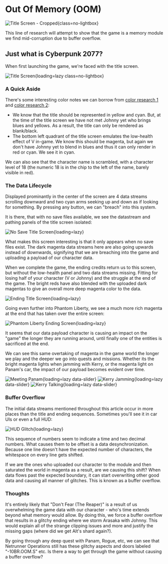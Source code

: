 # Out Of Memory (OOM)

![Title Screen - Cropped](assets/oom-header.png){class=no-lightbox}

This line of research will attempt to show that the game is a memory module we
find mid-corruption due to buffer overflow.

## Just what is Cyberpunk 2077?

When first launching the game, we're faced with the title screen.

![Title Screen](assets/oom-title.png){loading=lazy class=no-lightbox}

### A Quick Aside

There's some interesting color notes we can borrow from [color research 1](./theory-color-1.md) and [color research 2](./theory-color-2.md):

- We know that the title should be represented in yellow and cyan. But, at the
  time of the title screen we have not met Johnny yet who brings blues and yellows.
  As a result, the title can only be rendered as blank/black.
- The bottom left quadrant of the title screen emulates the low-health effect of
  V in-game. We know this should be magenta, but again we don't have Johnny yet
  to blend in blues and thus it can only render in red or cyan. We see it in cyan.

We can also see that the character name is scrambled, with a character level of
18 (the numeric 18 is in the chip to the left of the name, barely visible in red).

### The Data Lifecycle

Displayed prominantly in the center of the screen are 4 data streams scrolling
downward and two cyan arms seeking up and down as if looking for something. By
pressing any button, we can "breach" into this system.

It is there, that with no save files available, we see the datastream and pathing
panels of the title screen isolated:

![No Save Title Screen](assets/oom-payload-upload.png){loading=lazy}

What makes this screen interesting is that it only appears when no save files
exist. The dark magenta data streams here are also going upwards instead of
downwards, signifying that we are breaching into the game and uploading a
payload of our character data.

When we complete the game, the ending credits return us to this screen, but
without the low-health panel and two data streams missing. Fitting for losing
half of your character (V or Johnny) and the struggle at the end of the game.
The bright reds have also blended with the uploaded dark magentas to give an
overall more deep magenta color to the data.

![Ending Title Screen](assets/oom-credits.png){loading=lazy}

Going even further into Phantom Liberty, we see a much more rich magenta at the
end that has taken over the entire screen:

![Phantom Liberty Ending Screen](assets/oom-phantom-liberty.png){loading=lazy}

It seems that our data payload character is causing an impact on the "game" the
longer they are running around, until finally one of the entities is sacrificed
at the end.

We can see this same overtaking of magenta in the game world the longer we play
and the deeper we go into quests and missions. Whether its the bright magenta
lights when jamming with Kerry, or the magenta light on Panam's car, the impact
of our payload becomes evident over time.

![Meeting Panam](assets/oom-panam-1.png){loading=lazy data-slider}
![Kerry Jamming](assets/oom-kerry-1.png){loading=lazy data-slider}
![Kerry Talking](assets/oom-kerry-2.png){loading=lazy data-slider}

### Buffer Overflow

The initial data streams mentioned throughout this article occur in more places
than the title and ending sequences. Sometimes you'll see it in car UIs or even
a full HUD:

![HUD Glitch](assets/oom-hud.png){loading=lazy}

This sequence of numbers seem to indicate a time and two decimal numbers. What
causes them to be offset is a data desynchronization. Because one line doesn't
have the expected number of characters, the whitespace on every line gets
shifted.

If we are the ones who uploaded our character to the module and then saturated
the world in magenta as a result, are we causing this shift? When data flows
past the expected boundary, it can start overwriting other good data and causing
all manner of glitches. This is known as a buffer overflow.

### Thoughts

It's entirely likely that "Don't Fear (The Reaper)" is a result of us overwhelming the game data with our character - who's time extends beyond what memory would allow. By doing this, we force a buffer overflow that results in a glitchy ending where we storm Arasaka with Johnny. This would explain all of the strange clipping issues and more and justify the missing gaps (where did we get Alt's shard again?).

By going through any deep quest with Panam, Rogue, etc, we can see that Netrunner Operations still has these glitchy aspects and doors labeled "-10BR.OOM.S" etc. Is there a way to get through the game without causing a buffer overflow?
